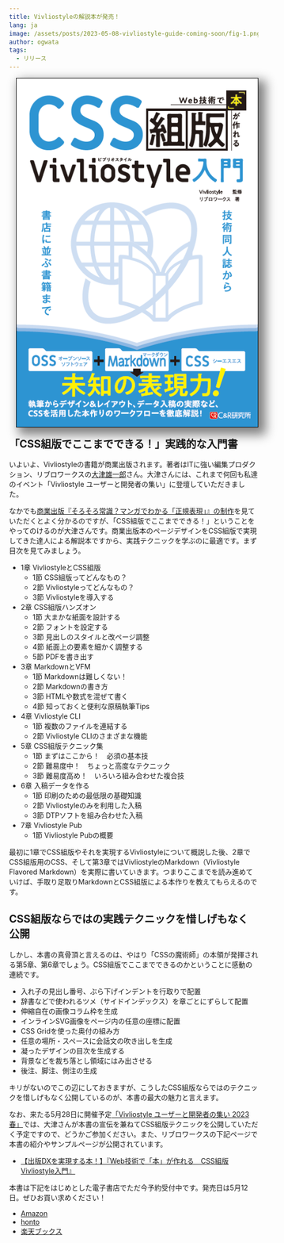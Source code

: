 ```yaml
---
title: Vivliostyleの解説本が発売！
lang: ja
image: /assets/posts/2023-05-08-vivliostyle-guide-coming-soon/fig-1.png
author: ogwata
tags:
  - リリース
---
```

<div style="float: right; margin: 0 0 1em 1em;"><img src="/assets/posts/2023-05-08-vivliostyle-guide-coming-soon/fig-1.png" alt="Web技術で本が作れるCSS組版Vivliostyle入門カバー" style="width: 500px; box-shadow: 10px 10px 20px 5px grey;" /></div>

## 「CSS組版でここまでできる！」実践的な入門書

いよいよ、Vivliostyleの書籍が商業出版されます。著者はITに強い編集プロダクション、リブロワークスの[大津雄一郎](https://twitter.com/arinoth)さん。大津さんには、これまで何回も私達のイベント「Vivliostyle ユーザーと開発者の集い」に登壇していただきました。

なかでも[商業出版『そろそろ常識？マンガでわかる「正規表現」』の制作](https://www.youtube.com/watch?v=RQm5G7OM2S0)を見ていただくとよく分かるのですが、「CSS組版でここまでできる！」ということをやってのけるのが大津さんです。商業出版本のページデザインをCSS組版で実現してきた達人による解説本ですから、実践テクニックを学ぶのに最適です。まず目次を見てみましょう。

- 1章 VivliostyleとCSS組版
    - 1節 CSS組版ってどんなもの？
    - 2節 Vivliostyleってどんなもの？
    - 3節 Vivliostyleを導入する
- 2章 CSS組版ハンズオン
    - 1節 大まかな紙面を設計する
    - 2節 フォントを設定する
    - 3節 見出しのスタイルと改ページ調整
    - 4節 紙面上の要素を細かく調整する
    - 5節 PDFを書き出す
- 3章 MarkdownとVFM
    - 1節 Markdownは難しくない！
    - 2節 Markdownの書き方
    - 3節 HTMLや数式を混ぜて書く
    - 4節 知っておくと便利な原稿執筆Tips
- 4章 Vivliostyle CLI
    - 1節 複数のファイルを連結する
    - 2節 Vivliostyle CLIのさまざまな機能
- 5章 CSS組版テクニック集
    - 1節 まずはここから！　必須の基本技
    - 2節 難易度中！　ちょっと高度なテクニック
    - 3節 難易度高め！　いろいろ組み合わせた複合技
- 6章 入稿データを作る
    - 1節 印刷のための最低限の基礎知識
    - 2節 Vivliostyleのみを利用した入稿
    - 3節 DTPソフトを組み合わせた入稿
- 7章 Vivliostyle Pub
    - 1節 Vivliostyle Pubの概要

最初に1章でCSS組版やそれを実現するVivliostyleについて概説した後、2章でCSS組版用のCSS、そして第3章ではVivliostyleのMarkdown（Vivliostyle Flavored Markdown）を実際に書いていきます。つまりここまでを読み進めていけば、手取り足取りMarkdownとCSS組版による本作りを教えてもらえるのです。

## CSS組版ならではの実践テクニックを惜しげもなく公開

しかし、本書の真骨頂と言えるのは、やはり「CSSの魔術師」の本領が発揮される第5章、第6章でしょう。CSS組版でここまでできるのかということに感動の連続です。

- 入れ子の見出し番号、ぶら下げインデントを行取りで配置
- 辞書などで使われるツメ（サイドインデックス）を章ごとにずらして配置
- 伸縮自在の画像コラム枠を生成
- インラインSVG画像をページ内の任意の座標に配置
- CSS Gridを使った奥付の組み方
- 任意の場所・スペースに会話文の吹き出しを生成
- 凝ったデザインの目次を生成する
- 背景などを裁ち落とし領域にはみ出させる
- 後注、脚注、側注の生成

キリがないのでこの辺にしておきますが、こうしたCSS組版ならではのテクニックを惜しげもなく公開しているのが、本書の最大の魅力と言えます。

なお、来たる5月28日に開催予定[「Vivliostyle ユーザーと開発者の集い 2023春」](https://vivliostyle.connpass.com/event/280760/)では、大津さんが本書の宣伝を兼ねてCSS組版テクニックを公開していただく予定ですので、どうかご参加ください。また、リブロワークスの下記ページで本書の紹介やサンプルページが公開されています。

- [【出版DXを実現する本！】『Web技術で「本」が作れる　CSS組版Vivliostyle入門』](https://libroworks.co.jp/?p=6956)

本書は下記をはじめとした電子書店でただ今予約受付中です。発売日は5月12日。ぜひお買い求めください！

- [Amazon](https://www.amazon.co.jp/dp/4863544189)
- [honto](https://honto.jp/netstore/pd-book_32396517.html)
- [楽天ブックス](https://books.rakuten.co.jp/rb/17466640/)

